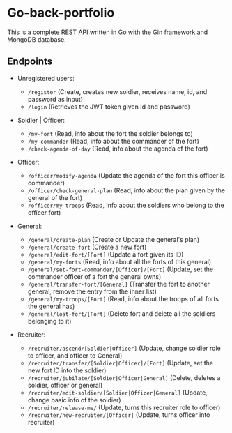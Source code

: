 # Go-back-portfolio

This is a complete REST API written in Go with the Gin framework and MongoDB database.

## Endpoints

- Unregistered users:

  - `/register` (Create, creates new soldier, receives name, id, and password as input)
  - `/login` (Retrieves the JWT token given Id and password)

- Soldier | Officer:

  - `/my-fort` (Read, info about the fort the soldier belongs to)
  - `/my-commander` (Read, info about the commander of the fort)
  - `/check-agenda-of-day` (Read, info about the agenda of the fort)

- Officer:

  - `/officer/modify-agenda` (Update the agenda of the fort this officer is commander)
  - `/officer/check-general-plan` (Read, info about the plan given by the general of the fort)
  - `/officer/my-troops` (Read, Info about the soldiers who belong to the officer fort)

- General:

  - `/general/create-plan` (Create or Update the general's plan)
  - `/general/create-fort` (Create a new fort)
  - `/general/edit-fort/[Fort]` (Update a fort given its ID)
  - `/general/my-forts` (Read, info about all the forts of this general)
  - `/general/set-fort-commander/[Officer]/[Fort]` (Update, set the commander officer of a fort the general owns)
  - `/general/transfer-fort/[General]` (Transfer the fort to another general, remove the entry from the inner list)
  - `/general/my-troops/[Fort]` (Read, info about the troops of all forts the general has)
  - `/general/lost-fort/[Fort]` (Delete fort and delete all the soldiers belonging to it)

- Recruiter:

  - `/recruiter/ascend/[Soldier|Officer]` (Update, change soldier role to officer, and officer to General)
  - `/recruiter/transfer/[Soldier|Officer]/[Fort]` (Update, set the new fort ID into the soldier)
  - `/recruiter/jubilate/[Soldier|Officer|General]` (Delete, deletes a soldier, officer or general)
  - `/recruiter/edit-soldier/[Soldier|Officer|General]` (Update, change basic info of the soldier)
  - `/recruiter/release-me/` (Update, turns this recruiter role to officer)
  - `/recruiter/new-recruiter/[Officer]` (Update, turns officer into recruiter)